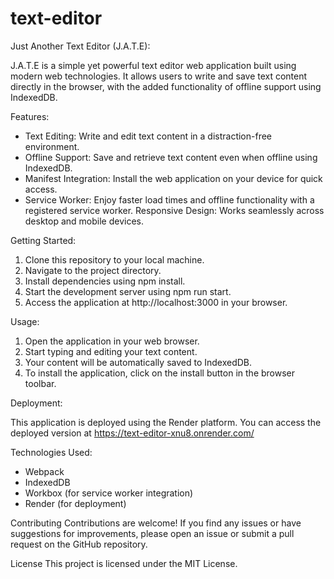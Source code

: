 # text-editor 

Just Another Text Editor (J.A.T.E):

J.A.T.E is a simple yet powerful text editor web application built using modern web technologies. It allows users to write and save text content directly in the browser, with the added functionality of offline support using IndexedDB.

Features:

- Text Editing: Write and edit text content in a distraction-free environment.
- Offline Support: Save and retrieve text content even when offline using IndexedDB.
- Manifest Integration: Install the web application on your device for quick access.
- Service Worker: Enjoy faster load times and offline functionality with a registered service worker.
Responsive Design: Works seamlessly across desktop and mobile devices.

Getting Started:

1. Clone this repository to your local machine.
2. Navigate to the project directory.
3. Install dependencies using npm install.
4. Start the development server using npm run start.
5. Access the application at http://localhost:3000 in your browser.

Usage:

1. Open the application in your web browser.
2. Start typing and editing your text content.
3. Your content will be automatically saved to IndexedDB.
4. To install the application, click on the install button in the browser  toolbar.

Deployment:

This application is deployed using the Render platform. You can access the deployed version at https://text-editor-xnu8.onrender.com/

Technologies Used:

- Webpack
- IndexedDB
- Workbox (for service worker integration)
- Render (for deployment)

Contributing
Contributions are welcome! If you find any issues or have suggestions for improvements, please open an issue or submit a pull request on the GitHub repository.

License
This project is licensed under the MIT License.